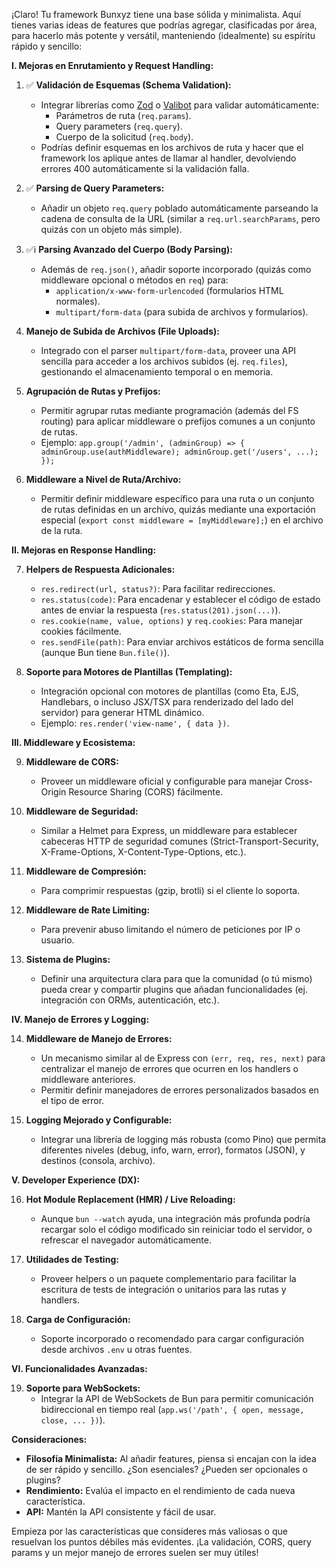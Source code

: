 ¡Claro! Tu framework Bunxyz tiene una base sólida y minimalista. Aquí tienes varias ideas de features que podrías agregar, clasificadas por área, para hacerlo más potente y versátil, manteniendo (idealmente) su espíritu rápido y sencillo:

**I. Mejoras en Enrutamiento y Request Handling:**

1. ✅ **Validación de Esquemas (Schema Validation):**

   - Integrar librerías como [Zod](https://zod.dev/) o [Valibot](https://valibot.dev/) para validar automáticamente:
     - Parámetros de ruta (`req.params`).
     - Query parameters (`req.query`).
     - Cuerpo de la solicitud (`req.body`).
   - Podrías definir esquemas en los archivos de ruta y hacer que el framework los aplique antes de llamar al handler, devolviendo errores 400 automáticamente si la validación falla.

2. ✅ **Parsing de Query Parameters:**

   - Añadir un objeto `req.query` poblado automáticamente parseando la cadena de consulta de la URL (similar a `req.url.searchParams`, pero quizás con un objeto más simple).

3. ✅ℹ️ **Parsing Avanzado del Cuerpo (Body Parsing):**

   - Además de `req.json()`, añadir soporte incorporado (quizás como middleware opcional o métodos en `req`) para:
     - `application/x-www-form-urlencoded` (formularios HTML normales).
     - `multipart/form-data` (para subida de archivos y formularios).

4. **Manejo de Subida de Archivos (File Uploads):**

   - Integrado con el parser `multipart/form-data`, proveer una API sencilla para acceder a los archivos subidos (ej. `req.files`), gestionando el almacenamiento temporal o en memoria.

5. **Agrupación de Rutas y Prefijos:**

   - Permitir agrupar rutas mediante programación (además del FS routing) para aplicar middleware o prefijos comunes a un conjunto de rutas.
   - Ejemplo: `app.group('/admin', (adminGroup) => { adminGroup.use(authMiddleware); adminGroup.get('/users', ...); });`

6. **Middleware a Nivel de Ruta/Archivo:**
   - Permitir definir middleware específico para una ruta o un conjunto de rutas definidas en un archivo, quizás mediante una exportación especial (`export const middleware = [myMiddleware];`) en el archivo de la ruta.

**II. Mejoras en Response Handling:**

7.  **Helpers de Respuesta Adicionales:**

    - `res.redirect(url, status?)`: Para facilitar redirecciones.
    - `res.status(code)`: Para encadenar y establecer el código de estado antes de enviar la respuesta (`res.status(201).json(...)`).
    - `res.cookie(name, value, options)` y `req.cookies`: Para manejar cookies fácilmente.
    - `res.sendFile(path)`: Para enviar archivos estáticos de forma sencilla (aunque Bun tiene `Bun.file()`).

8.  **Soporte para Motores de Plantillas (Templating):**
    - Integración opcional con motores de plantillas (como Eta, EJS, Handlebars, o incluso JSX/TSX para renderizado del lado del servidor) para generar HTML dinámico.
    - Ejemplo: `res.render('view-name', { data })`.

**III. Middleware y Ecosistema:**

9.  **Middleware de CORS:**

    - Proveer un middleware oficial y configurable para manejar Cross-Origin Resource Sharing (CORS) fácilmente.

10. **Middleware de Seguridad:**

    - Similar a Helmet para Express, un middleware para establecer cabeceras HTTP de seguridad comunes (Strict-Transport-Security, X-Frame-Options, X-Content-Type-Options, etc.).

11. **Middleware de Compresión:**

    - Para comprimir respuestas (gzip, brotli) si el cliente lo soporta.

12. **Middleware de Rate Limiting:**

    - Para prevenir abuso limitando el número de peticiones por IP o usuario.

13. **Sistema de Plugins:**
    - Definir una arquitectura clara para que la comunidad (o tú mismo) pueda crear y compartir plugins que añadan funcionalidades (ej. integración con ORMs, autenticación, etc.).

**IV. Manejo de Errores y Logging:**

14. **Middleware de Manejo de Errores:**

    - Un mecanismo similar al de Express con `(err, req, res, next)` para centralizar el manejo de errores que ocurren en los handlers o middleware anteriores.
    - Permitir definir manejadores de errores personalizados basados en el tipo de error.

15. **Logging Mejorado y Configurable:**
    - Integrar una librería de logging más robusta (como Pino) que permita diferentes niveles (debug, info, warn, error), formatos (JSON), y destinos (consola, archivo).

**V. Developer Experience (DX):**

16. **Hot Module Replacement (HMR) / Live Reloading:**

    - Aunque `bun --watch` ayuda, una integración más profunda podría recargar solo el código modificado sin reiniciar todo el servidor, o refrescar el navegador automáticamente.

17. **Utilidades de Testing:**

    - Proveer helpers o un paquete complementario para facilitar la escritura de tests de integración o unitarios para las rutas y handlers.

18. **Carga de Configuración:**
    - Soporte incorporado o recomendado para cargar configuración desde archivos `.env` u otras fuentes.

**VI. Funcionalidades Avanzadas:**

19. **Soporte para WebSockets:**
    - Integrar la API de WebSockets de Bun para permitir comunicación bidireccional en tiempo real (`app.ws('/path', { open, message, close, ... })`).

**Consideraciones:**

- **Filosofía Minimalista:** Al añadir features, piensa si encajan con la idea de ser rápido y sencillo. ¿Son esenciales? ¿Pueden ser opcionales o plugins?
- **Rendimiento:** Evalúa el impacto en el rendimiento de cada nueva característica.
- **API:** Mantén la API consistente y fácil de usar.

Empieza por las características que consideres más valiosas o que resuelvan los puntos débiles más evidentes. ¡La validación, CORS, query params y un mejor manejo de errores suelen ser muy útiles!
